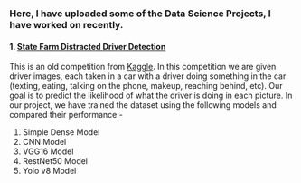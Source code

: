 ### Here, I have uploaded some of the Data Science Projects, I have worked on recently.


#### 1. [State Farm Distracted Driver Detection](https://github.com/djmk/Data-Science-Machine-Learning-Projects/tree/main/State%20Farm%20Distracted%20Driver%20Detection)  
This is an old competition from [Kaggle](https://www.kaggle.com/c/state-farm-distracted-driver-detection/data).
In this competition we are given driver images, each taken in a car with a driver doing something in the car (texting, eating, talking on the phone, makeup, reaching behind, etc). Our goal is to predict the likelihood of what the driver is doing in each picture. 
In our project, we have trained the dataset using the following models and compared their performance:-
1. Simple Dense Model
2. CNN Model
3. VGG16 Model
4. RestNet50 Model
5. Yolo v8 Model
